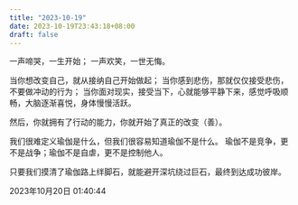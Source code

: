 ```yaml
---
title: "2023-10-19"
date: 2023-10-19T23:43:18+08:00
draft: false
---
```


一声啼哭，一生开始；
一声欢笑，一世无悔。

当你想改变自己，就从接纳自己开始做起；
当你感到悲伤，那就仅仅接受悲伤，不要做冲动的行为；
当你面对现实，接受当下，心就能够平静下来，感觉呼吸顺畅，大脑逐渐喜悦，身体慢慢活跃。

然后，你就拥有了行动的能力，你就开始了真正的改变（善）。

我们很难定义瑜伽是什么，但我们很容易知道瑜伽不是什么。
瑜伽不是竞争，更不是战争；瑜伽不是自虐，更不是控制他人。

只要我们摸清了瑜伽路上绊脚石，就能避开深坑绕过巨石，最终到达成功彼岸。

2023年10月20日 01:40:44